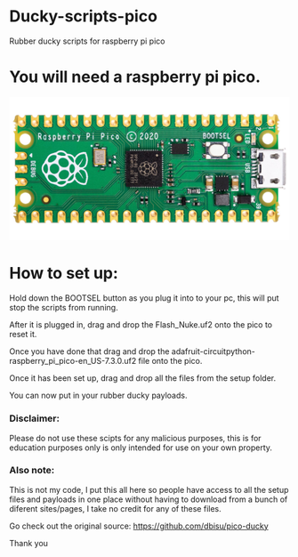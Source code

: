 # Ducky-scripts-pico
Rubber ducky scripts for raspberry pi pico

# You will need a raspberry pi pico.

<img alt="Raspberry pi pico" src="https://github.com/D7x8/Ducky-scripts-pico/blob/main/images/Pico.jpg" />

# How to set up:

Hold down the BOOTSEL button as you plug it into to your pc, this will put stop the scripts from running.

After it is plugged in, drag and drop the Flash_Nuke.uf2 onto the pico to reset it.

Once you have done that drag and drop the adafruit-circuitpython-raspberry_pi_pico-en_US-7.3.0.uf2 file onto the pico.

Once it has been set up, drag and drop all the files from the setup folder.

You can now put in your rubber ducky payloads.

### Disclaimer:

Please do not use these scipts for any malicious purposes, this is for education purposes only is only intended for use on your own property.

### Also note:

This is not my code, I put this all here so people have access to all the setup files and payloads in one place without having to download from a bunch of diferent sites/pages, I take no credit for any of these files.

Go check out the original source: https://github.com/dbisu/pico-ducky

Thank you
